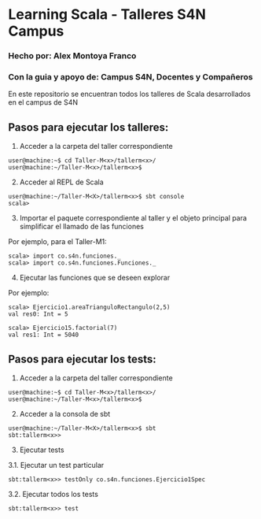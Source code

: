 # Learning Scala - Talleres S4N Campus

### **Hecho por:** Alex Montoya Franco
### **Con la guia y apoyo de:** Campus S4N, Docentes y Compañeros 

En este repositorio se encuentran todos los talleres de Scala desarrollados en el campus de S4N

## Pasos para ejecutar los talleres:

1. Acceder a la carpeta del taller correspondiente

```console
user@machine:~$ cd Taller-M<x>/tallerm<x>/
user@machine:~/Taller-M<x>/tallerm<x>$
```

2. Acceder al REPL de Scala

```console
user@machine:~/Taller-M<X>/tallerm<x>$ sbt console
scala> 
```

3. Importar el paquete correspondiente al taller y el objeto principal para simplificar el llamado de las funciones

Por ejemplo, para el Taller-M1:

```console
scala> import co.s4n.funciones._
scala> import co.s4n.funciones.Funciones._
```

4. Ejecutar las funciones que se deseen explorar

Por ejemplo:

```console
scala> Ejercicio1.areaTrianguloRectangulo(2,5)
val res0: Int = 5

scala> Ejercicio15.factorial(7)
val res1: Int = 5040
```


## Pasos para ejecutar los tests:

1. Acceder a la carpeta del taller correspondiente

```console
user@machine:~$ cd Taller-M<x>/tallerm<x>/
user@machine:~/Taller-M<x>/tallerm<x>$
```

2. Acceder a la consola de sbt

```console
user@machine:~/Taller-M<X>/tallerm<x>$ sbt
sbt:tallerm<x>>
```

3. Ejecutar tests

3.1. Ejecutar un test particular

```console
sbt:tallerm<x>> testOnly co.s4n.funciones.Ejercicio1Spec
```

3.2. Ejecutar todos los tests

```console
sbt:tallerm<x>> test
```